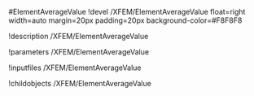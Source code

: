 <!-- MOOSE Object Documentation Stub: Remove this when content is added. -->
#ElementAverageValue
!devel /XFEM/ElementAverageValue float=right width=auto margin=20px padding=20px background-color=#F8F8F8

!description /XFEM/ElementAverageValue

!parameters /XFEM/ElementAverageValue

!inputfiles /XFEM/ElementAverageValue

!childobjects /XFEM/ElementAverageValue
